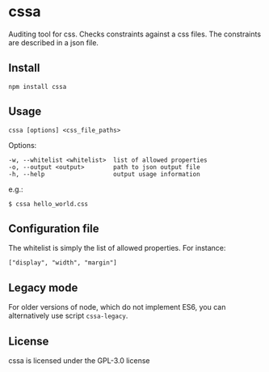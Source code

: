 # cssa

Auditing tool for css.
Checks constraints against a css files.
The constraints are described in a json file.

## Install

```
npm install cssa
```

## Usage

```
cssa [options] <css_file_paths>
```

Options:

```
-w, --whitelist <whitelist>  list of allowed properties
-o, --output <output>        path to json output file
-h, --help                   output usage information
```

e.g.:

```
$ cssa hello_world.css
```

## Configuration file

The whitelist is simply the list of allowed properties. For instance:

```
["display", "width", "margin"]
```

## Legacy mode

For older versions of node, which do not implement ES6, you can alternatively use script `cssa-legacy`.

## License

cssa is licensed under the GPL-3.0 license
